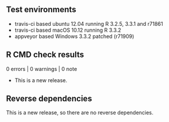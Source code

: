 ## Test environments

* travis-ci based ubuntu 12.04 running R 3.2.5, 3.3.1 and r71861 
* travis-ci based macOS 10.12 running R 3.3.2
* appveyor based Windows 3.3.2 patched (r71909)

## R CMD check results

0 errors | 0 warnings | 0 note

* This is a new release.

## Reverse dependencies

This is a new release, so there are no reverse dependencies.
